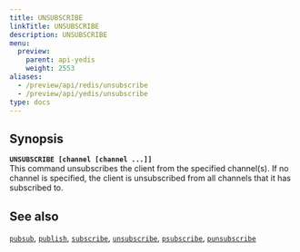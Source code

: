 ```yaml
---
title: UNSUBSCRIBE
linkTitle: UNSUBSCRIBE
description: UNSUBSCRIBE
menu:
  preview:
    parent: api-yedis
    weight: 2553
aliases:
  - /preview/api/redis/unsubscribe
  - /preview/api/yedis/unsubscribe
type: docs
---
```


## Synopsis

<b>`UNSUBSCRIBE [channel [channel ...]]`</b><br>
This command unsubscribes the client from the specified channel(s).
 If no channel is specified, the client is unsubscribed from all channels that it has subscribed to.

## See also

[`pubsub`](../pubsub/),
[`publish`](../publish/),
[`subscribe`](../subscribe/),
[`unsubscribe`](../unsubscribe/),
[`psubscribe`](../psubscribe/),
[`punsubscribe`](../punsubscribe/)
